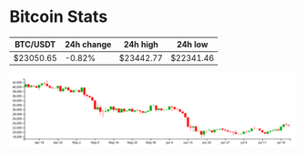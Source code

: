 # Bitcoin Stats

BTC/USDT|24h change|24h high|24h low|
|---|---|---|---|
|$23050.65|-0.82%|$23442.77|$22341.46|

<img src="./chart.svg">
